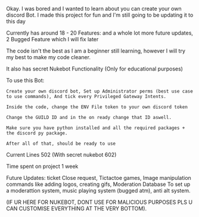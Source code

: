 Okay. I was bored and I wanted to learn about you can create your own discord Bot. I made this project for fun and I'm still going to be updating it to this day

Currently has around 18 - 20 Features: and a whole lot more future updates, 2 Bugged Feature which I will fix later

The code isn't the best as I am a beginner still learning, however I will try my best to make my code cleaner.

It also has secret Nukebot Functionality (Only for educational purposes)

To use this Bot:

    Create your own discord bot, Set up Administrator perms (best use case to use commands), And tick every Privileged Gateway Intents.

    Inside the code, change the ENV File token to your own discord token

    Change the GUILD ID and in the on ready change that ID aswell.

    Make sure you have python installed and all the required packages + the discord py package.

    After all of that, should be ready to use

Current Lines 502 (With secret nukebot 602)

Time spent on project 1 week

Future Updates: ticket Close request, Tictactoe games, Image manipulation commands like adding logos, creating gifs, Moderation Database To set up a moderattion system, music playing system (bugged atm), anti alt system.

(IF UR HERE FOR NUKEBOT, DONT USE FOR MALICIOUS PURPOSES PLS U CAN CUSTOMISE EVERYTHING AT THE VERY BOTTOM).
